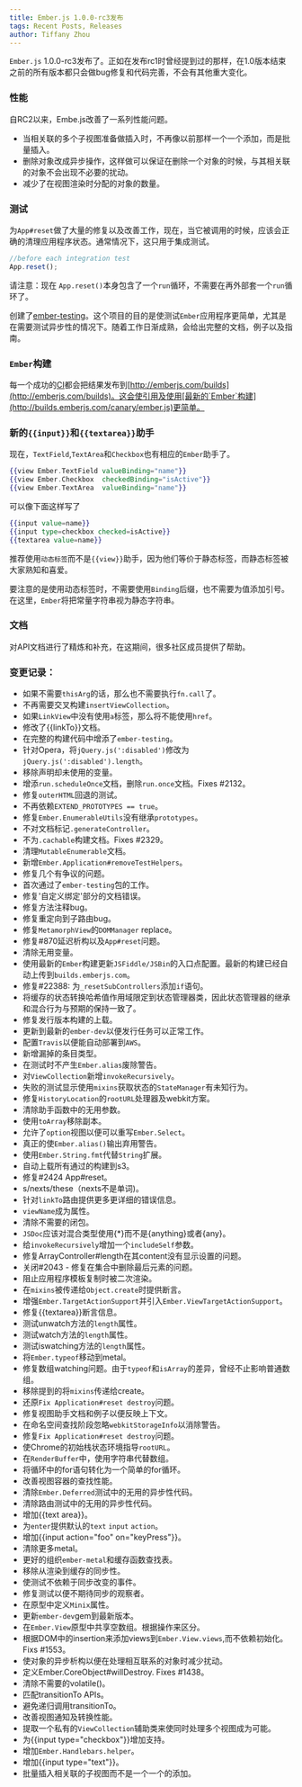 ```yaml
---
title: Ember.js 1.0.0-rc3发布
tags: Recent Posts, Releases
author: Tiffany Zhou
---
```


`Ember.js`
1.0.0-rc3发布了。正如在发布rc1时曾经提到过的那样，在1.0版本结束之前的所有版本都只会做bug修复和代码完善，不会有其他重大变化。

### 性能

自RC2以来，Embe.js改善了一系列性能问题。

* 当相关联的多个子视图准备做插入时，不再像以前那样一个一个添加，而是批量插入。
* 删除对象改成异步操作，这样做可以保证在删除一个对象的时候，与其相关联的对象不会出现不必要的扰动。
* 减少了在视图渲染时分配的对象的数量。

### 测试

为`App#reset`做了大量的修复以及改善工作，现在，当它被调用的时候，应该会正确的清理应用程序状态。通常情况下，这只用于集成测试。

```javascript
//before each integration test
App.reset();
```

请注意：现在
`App.reset()`本身包含了一个`run`循环，不需要在再外部套一个`run`循环了。

创建了[ember-testing](https://github.com/emberjs/ember.js/tree/master/packages/ember-testing)。这个项目的目的是使测试`Ember`应用程序更简单，尤其是在需要测试异步性的情况下。随着工作日渐成熟，会给出完整的文档，例子以及指南。

### `Ember`构建

每一个成功的[CI](https://travis-ci.org/emberjs/ember.js)都会把结果发布到[http://emberjs.com/builds](http://emberjs.com/builds)。这会使引用及使用[最新的`Ember`构建](http://builds.emberjs.com/canary/ember.js)更简单。

### 新的`{{input}}`和`{{textarea}}`助手

现在，`TextField`,`TextArea`和`Checkbox`也有相应的`Ember`助手了。

```handlebars
{{view Ember.TextField valueBinding="name"}}
{{view Ember.Checkbox  checkedBinding="isActive"}}
{{view Ember.TextArea  valueBinding="name"}}
```

可以像下面这样写了

```handlebars
{{input value=name}}
{{input type=checkbox checked=isActive}}
{{textarea value=name}}
```

推荐使用`动态标签`而不是`{{view}}`助手，因为他们等价于静态标签，而静态标签被大家熟知和喜爱。

要注意的是使用动态标签时，不需要使用`Binding`后缀，也不需要为值添加引号。在这里，`Ember`将把常量字符串视为静态字符串。


### 文档

对API文档进行了精炼和补充，在这期间，很多社区成员提供了帮助。


### 变更记录：

* 如果不需要`thisArg`的话，那么也不需要执行`fn.call`了。
* 不再需要交叉构建`insertViewCollection`。
* 如果`LinkView`中没有使用`a`标签，那么将不能使用`href`。
* 修改了{{linkTo}}文档。
* 在完整的构建代码中增添了`ember-testing`。
* 针对Opera，将`jQuery.js(':disabled')`修改为`jQuery.js(':disabled').length`。
* 移除声明却未使用的变量。
* 增添`run.scheduleOnce`文档，删除`run.once`文档。Fixes #2132。
* 修复`outerHTML`回退的测试。
* 不再依赖`EXTEND_PROTOTYPES == true`。
* 修复`Ember.EnumerableUtils`没有继承`prototypes`。
* 不对文档标记`.generateController`。
* 不为`.cachable`构建文档。Fixes #2329。
* 清理`MutableEnumerable`文档。
* 新增`Ember.Application#removeTestHelpers`。
* 修复几个有争议的问题。
* 首次通过了`ember-testing`包的工作。
* 修复'自定义绑定'部分的文档错误。
* 修复方法注释bug。
* 修复重定向到子路由bug。
* 修复`MetamorphView`的`DOMManager` replace。
* 修复#870延迟析构以及`App#reset`问题。
* 清除无用变量。
* 使用最新的`Ember`构建更新`JSFiddle/JSBin`的入口点配置。最新的构建已经自动上传到`builds.emberjs.com`。
* 修复#22388: 为`_resetSubControllers`添加`if`语句。
* 将缓存的状态转换哈希值作用域限定到状态管理器类，因此状态管理器的继承和混合行为与预期的保持一致了。
* 修复发行版本构建的上载。
* 更新到最新的`ember-dev`以便发行任务可以正常工作。
* 配置`Travis`以便能自动部署到`AWS`。
* 新增漏掉的条目类型。
* 在测试时不产生`Ember.alias`废除警告。
* 对`ViewCollection`新增`invokeRecursively`。
* 失败的测试显示使用`mixins`获取状态的`StateManager`有未知行为。
* 修复`HistoryLocation`的`rootURL`处理器及webkit方案。
* 清除助手函数中的无用参数。
* 使用`toArray`移除副本。
* 允许了`option`视图以便可以重写`Ember.Select`。
* 真正的使`Ember.alias()`输出弃用警告。
* 使用```Ember.String.fmt```代替`String`扩展。
* 自动上载所有通过的构建到s3。
* 修复#2424 App#reset。
* s/nexts/these（nexts不是单词)。
* 针对`linkTo`路由提供更多更详细的错误信息。
* `viewName`成为属性。
* 清除不需要的闭包。
* `JSDoc`应该对混合类型使用{*}而不是{anything}或者{any}。
* 给`invokeRecursively`增加一个`includeSelf`参数。
* 修复ArrayController#length在其content没有显示设置的问题。
* 关闭#2043 - 修复在集合中删除最后元素的问题。
* 阻止应用程序模板复制时被二次渲染。
* 在`mixins`被传递给`Object.create`时提供断言。
* 增强`Ember.TargetActionSupport`并引入`Ember.ViewTargetActionSupport`。
* 修复{{textarea}}断言信息。
* 测试unwatch方法的`length`属性。
* 测试watch方法的`length`属性。
* 测试iswatching方法的`length`属性。
* 将`Ember.typeof`移动到metal。
* 修复数组watching问题。由于`typeof`和`isArray`的差异，曾经不止影响普通数组。
* 移除提到的将`mixins`传递给create。
* 还原`Fix Application#reset destroy`问题。
* 修复视图助手文档和例子以便反映上下文。
* 在命名空间查找阶段忽略`webkitStorageInfo`以消除警告。
* 修复`Fix Application#reset destroy`问题。
* 使Chrome的初始栈状态环境指导`rootURL`。
* 在`RenderBuffer`中，使用字符串代替数组。
* 将循环中的for语句转化为一个简单的for循环。
* 改善视图容器的查找性能。
* 清除`Ember.Deferred`测试中的无用的异步性代码。
* 清除路由测试中的无用的异步性代码。
* 增加{{text area}}。
* 为`enter`提供默认的`text` `input` `action`。
* 增加{{input action="foo" on="keyPress"}}。
* 清除更多metal。
* 更好的组织`ember-metal`和缓存函数查找表。
* 移除从渲染到缓存的同步性。
* 使测试不依赖于同步改变的事件。
* 修复测试以便不期待同步的观察者。
* 在原型中定义`Minix`属性。
* 更新`ember-dev`gem到最新版本。
* 在`Ember.View`原型中共享空数组。根据操作来区分。
* 根据DOM中的insertion来添加views到`Ember.View.views`,而不依赖初始化。Fixs #1553。
* 使对象的异步析构以便在处理相互联系的对象时减少扰动。
* 定义Ember.CoreObject#willDestroy. Fixes #1438。
* 清除不需要的volatile()。
* 匹配transitionTo APIs。
* 避免递归调用transitionTo。
* 改善视图通知及转换性能。
* 提取一个私有的`ViewCollection`辅助类来使同时处理多个视图成为可能。
* 为{{input type="checkbox"}}增加支持。
* 增加`Ember.Handlebars.helper`。
* 增加{{input type="text"}}。
* 批量插入相关联的子视图而不是一个一个的添加。
